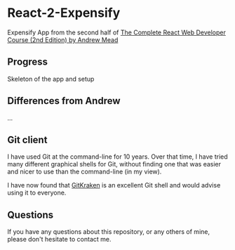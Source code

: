 # React-2-Expensify
Expensify App from the second half of [The Complete React Web Developer Course 
(2nd Edition) by Andrew Mead](https://www.udemy.com/react-2nd-edition/learn/v4/content)

## Progress

Skeleton of the app and setup

## Differences from Andrew

...

## Git client

I have used Git at the command-line for 10 years.
Over that time, I have tried many different graphical shells for Git,
without finding one that was easier and nicer to use than the command-line
(in my view).

I have now found that [GitKraken](https://www.gitkraken.com) is an excellent
Git shell and would advise using it to everyone.

## Questions

If you have any questions about this repository, or any others of mine, please
don't hesitate to contact me.
